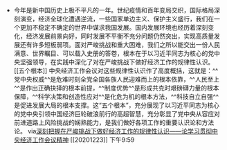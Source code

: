 - 今年是新中国历史上极不平凡的一年。世纪疫情和百年变局交织，国际格局深刻演变，经济全球化遭遇逆流，一些国家单边主义、保护主义盛行，我们在一个更加不稳定不确定的世界中谋求我国发展。国内发展环境也经历着深刻变化，经济发展前景向好，同时发展不平衡不充分问题仍然突出，实现高质量发展还有许多短板弱项。面对严峻挑战和重大困难，我们之所以能交出一份人民满意、世界瞩目、可以载入史册的答卷，根本在于以习近平同志为核心的党中央坚强领导，在实践中深化了对在严峻挑战下做好经济工作的规律性认识。
[[五个根本]]
中央经济工作会议对这些规律性认识作了高度概括，这就是：^^党中央权威^^是危难时刻全党全国各族人民迎难而上的根本依靠，^^人民至上^^是作出正确抉择的根本前提，^^制度优势^^是形成共克时艰磅礴力量的根本保障，^^科学决策和创造性应对^^是化危为机的根本方法，^^科技自立自强^^是促进发展大局的根本支撑。这“五个根本”，充分展现了以习近平同志为核心的党中央引领中国经济巨轮破浪前行的高超智慧，充分彰显了党中央从容应对前进道路上风险挑战的娴熟能力，是我们做好各项工作的重要认识论和方法论。
via[深刻把握在严峻挑战下做好经济工作的规律性认识——论学习贯彻中央经济工作会议精神](https://china.huanqiu.com/article/41BhWKIEuIx)
[[20201223]] 下午9:59
